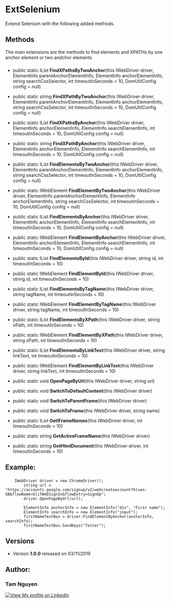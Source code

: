 # ExtSelenium
Extend Selenium with the following added methods.

## Methods
The main extensions are the methods to find elements and XPATHs by one anchor element or two andchor elements

###

* public static IList<string> **FindXPathsByTwoAnchor**(this IWebDriver driver, ElementInfo parentAnchorElementInfo, ElementInfo anchorElementInfo, string searchCssSelector, int timeoutInSeconds = 10, DomUtilConfig config = null)
       
* public static string **FindXPathByTwoAnchor**(this IWebDriver driver, ElementInfo parentAnchorElementInfo, ElementInfo anchorElementInfo, string searchCssSelector, int timeoutInSeconds = 10, DomUtilConfig config = null)
        
* public static IList<string> **FindXPathsByAnchor**(this IWebDriver driver, ElementInfo anchorElementInfo, ElementInfo searchElementInfo, int timeoutInSeconds = 10, DomUtilConfig config = null)
        
* public static string **FindXPathByAnchor**(this IWebDriver driver, ElementInfo anchorElementInfo, ElementInfo searchElementInfo, int timeoutInSeconds = 10, DomUtilConfig config = null)
        
* public static IList<IWebElement> **FindElementsByTwoAnchor**(this IWebDriver driver, ElementInfo parentAnchorElementInfo, ElementInfo anchorElementInfo, string searchCssSelector, int timeoutInSeconds = 10, DomUtilConfig config = null)
       
* public static IWebElement **FindElementByTwoAnchor**(this IWebDriver driver, ElementInfo parentAnchorElementInfo, ElementInfo anchorElementInfo, string searchCssSelector, int timeoutInSeconds = 10, DomUtilConfig config = null)
       
* public static IList<IWebElement> **FindElementsByAnchor**(this IWebDriver driver, ElementInfo anchorElementInfo, ElementInfo searchElementInfo, int timeoutInSeconds = 10, DomUtilConfig config = null)
       
* public static IWebElement **FindElementByAnchor**(this IWebDriver driver, ElementInfo anchorElementInfo, ElementInfo searchElementInfo, int timeoutInSeconds = 10, DomUtilConfig config = null)
        
* public static IList<IWebElement> **FindElementsById**(this IWebDriver driver, string id, int timeoutInSeconds = 10)
       
* public static IWebElement **FindElementById**(this IWebDriver driver, string id, int timeoutInSeconds = 10)
        
* public static IList<IWebElement> **FindElementsByTagName**(this IWebDriver driver, string tagName, int timeoutInSeconds = 10)
       
* public static IWebElement **FindElementByTagName**(this IWebDriver driver, string tagName, int timeoutInSeconds = 10)
        
* public static IList<IWebElement> **FindElementsByXPath**(this IWebDriver driver, string xPath, int timeoutInSeconds = 10)
        
* public static IWebElement **FindElementByXPath**(this IWebDriver driver, string xPath, int timeoutInSeconds = 10)
       
* public static IList<IWebElement> **FindElementsByLinkText**(this IWebDriver driver, string linkText, int timeoutInSeconds = 10)
        
* public static IWebElement **FindElementByLinkText**(this IWebDriver driver, string linkText, int timeoutInSeconds = 10)
        
* public static void **OpenPageByUrl**(this IWebDriver driver, string url)
        
* public static void **SwitchToDefaultContent**(this IWebDriver driver)
        
* public static void **SwitchToParentFrame**(this IWebDriver driver)
        
* public static void **SwitchToFrame**(this IWebDriver driver, string name)
       
* public static IList<string> **GetIFrameNames**(this IWebDriver driver, int timeoutInSeconds = 10)
       
* public static string **GetActiveFrameName**(this IWebDriver driver)
       
* public static string **GetHtmlDocument**(this IWebDriver driver, int timeoutInSeconds = 10)


## Example:
###
	    IWebDriver driver = new ChromeDriver();
            string url = "https://accounts.google.com/signup/v2/webcreateaccount?hl=en-GB&flowName=GlifWebSignIn&flowEntry=SignUp";
            driver.OpenPageByUrl(url);
            
            ElementInfo anchorInfo = new ElementInfo("div", "First name");
            ElementInfo searchInfo = new ElementInfo("input");
            firstNameTextBox = driver.FindElementByAnchor(anchorInfo, searchInfo);
            firstNameTextBox.SendKeys("Tester");
            
## Versions
* Version **1.0.0** released on 03/11/2019

## Author:
###  **Tam Nguyen**
[![View My profile on LinkedIn](https://static.licdn.com/scds/common/u/img/webpromo/btn_viewmy_160x33.png)](https://www.linkedin.com/in/tam-nguyen-a0792930/)
			
